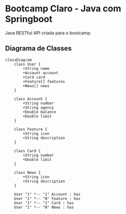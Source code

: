 # Bootcamp Claro - Java com Springboot
Java RESTful API criada para o bootcamp.

## Diagrama de Classes
```mermaid
classDiagram
    class User {
        +String name
        +Account account
        +Card card
        +Feature[] features
        +News[] news
    }

    class Account {
        +String number
        +String agency
        +Double balance
        +Double limit
    }

    class Feature {
        +String icon
        +String description
    }

    class Card {
        +String number
        +Double limit
    }

    class News {
        +String icon
        +String description
    }

    User "1" *-- "1" Account : has
    User "1" *-- "N" Feature : has
    User "1" *-- "1" Card : has
    User "1" *-- "N" News : has
```
